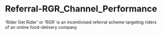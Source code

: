 # Referral-RGR_Channel_Performance
‘Rider Get Rider’ or ‘RGR’ is an incentivised referral scheme targeting riders of an online food-delivery company
